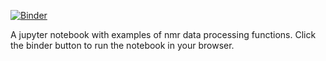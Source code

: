[![Binder](https://mybinder.org/badge_logo.svg)](https://mybinder.org/v2/gh/varioustoxins/fft_demos/HEAD?filepath=fft_window.ipynb)

A jupyter notebook with examples of nmr data processing functions. Click the binder button to run the notebook in your browser.
